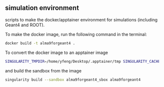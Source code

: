 ## simulation environment

scripts to make the docker/apptainer environment for simulations (including Geant4 and ROOT).

To make the docker image, run the following command in the terminal:
```bash
docker build -t alma9forgeant4 .
```

To convert the docker image to an apptainer image
```bash
SINGULARITY_TMPDIR=/home/yfeng/Desktop/.apptainer/tmp SINGULARITY_CACHEDIR=/home/yfeng/Desktop/.apptainer singularity build alma9forgeant4 docker-daemon://alma9forgeant4
```
and build the sandbox from the image
```bash
singularity build --sandbox alma9forgeant4_sbox alma9forgeant4
```
